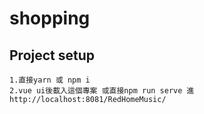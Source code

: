 # shopping

## Project setup
```
1.直接yarn 或 npm i
2.vue ui後載入這個專案 或直接npm run serve 進 http://localhost:8081/RedHomeMusic/
```

